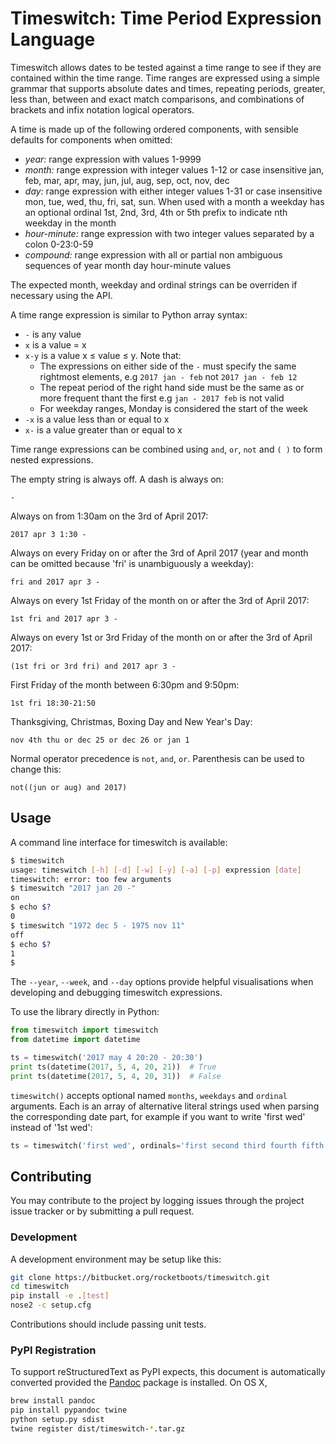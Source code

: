 # Timeswitch: Time Period Expression Language #

Timeswitch allows dates to be tested against a time range to see if they are contained within the
time range. Time ranges are expressed using a simple grammar that supports absolute dates and
times, repeating periods, greater, less than, between and exact match comparisons, and combinations
of brackets and infix notation logical operators.

A time is made up of the following ordered components, with sensible defaults for
components when omitted:

* *year:* range expression with values 1-9999
* *month:* range expression with integer values 1-12 or case insensitive jan, feb, mar, apr, may, 
    jun, jul, aug, sep, oct, nov, dec
* *day:* range expression with either integer values 1-31 or case insensitive mon, tue, wed, thu, 
    fri, sat, sun. When used with a month a weekday has an optional ordinal 1st, 2nd, 3rd, 4th or 
    5th prefix to indicate nth weekday in the month
* *hour-minute:* range expression with two integer values separated by a colon 0-23:0-59
* *compound:* range expression with all or partial non ambiguous sequences of year month day 
    hour-minute values

The expected month, weekday and ordinal strings can be overriden if necessary using the API.

A time range expression is similar to Python array syntax:

* `-` is any value
* `x` is a value = x
* `x-y` is a value x ≤ value ≤ y. Note that:
    * The expressions on either side of the `-` must  specify the same rightmost elements, e.g 
      `2017 jan - feb` not `2017 jan - feb 12`
    * The repeat period of the right hand side must be the same as or more frequent thant the first
      e.g `jan - 2017 feb` is not valid
    * For weekday ranges, Monday is considered the start of the week
* `-x` is a value less than or equal to x
* `x-` is a value greater than or equal to x

Time range expressions can be combined using `and`, `or`, `not` and `( )` to form nested 
expressions.

The empty string is always off. A dash is always on:

```-```

Always on from 1:30am on the 3rd of April 2017:

```2017 apr 3 1:30 -```

Always on every Friday on or after the 3rd of April 2017 (year and month can be omitted because 
'fri' is unambiguously a weekday):

```fri and 2017 apr 3 -```

Always on every 1st Friday of the month on or after the 3rd of April 2017:

```1st fri and 2017 apr 3 -```

Always on every 1st or 3rd Friday of the month on or after the 3rd of April 2017:

```(1st fri or 3rd fri) and 2017 apr 3 -```

First Friday of the month between 6:30pm and 9:50pm:

```1st fri 18:30-21:50```

Thanksgiving, Christmas, Boxing Day and New Year's Day:

```nov 4th thu or dec 25 or dec 26 or jan 1```

Normal operator precedence is `not`, `and`, `or`. Parenthesis can be used to change this:

```not((jun or aug) and 2017)```


## Usage ##

A command line interface for timeswitch is available:

```bash
$ timeswitch
usage: timeswitch [-h] [-d] [-w] [-y] [-a] [-p] expression [date]
timeswitch: error: too few arguments
$ timeswitch "2017 jan 20 -"
on
$ echo $?
0
$ timeswitch "1972 dec 5 - 1975 nov 11"
off
$ echo $?
1
$
```

The `--year`, `--week`, and `--day` options provide helpful visualisations when developing and
debugging timeswitch expressions.

To use the library directly in Python:

```python
from timeswitch import timeswitch
from datetime import datetime

ts = timeswitch('2017 may 4 20:20 - 20:30')
print ts(datetime(2017, 5, 4, 20, 21))  # True
print ts(datetime(2017, 5, 4, 20, 31))  # False
```

`timeswitch()` accepts optional named `months`, `weekdays` and `ordinal` arguments. Each is an
array of alternative literal strings used when parsing the corresponding date part, for example if
you want to write 'first wed' instead of '1st wed':

```python
ts = timeswitch('first wed', ordinals='first second third fourth fifth'.split(' '))
```


## Contributing ##

You may contribute to the project by logging issues through the project issue tracker or by
submitting a pull request.

### Development ###

A development environment may be setup like this:

```bash
git clone https://bitbucket.org/rocketboots/timeswitch.git
cd timeswitch
pip install -e .[test]
nose2 -c setup.cfg
```

Contributions should include passing unit tests.

### PyPI Registration ###

To support reStructuredText as PyPI expects, this document is automatically converted provided the
[Pandoc](http://pandoc.org/) package is installed. On OS X,

```bash
brew install pandoc
pip install pypandoc twine
python setup.py sdist
twine register dist/timeswitch-*.tar.gz
```
